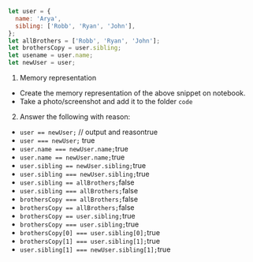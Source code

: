```js
let user = {
  name: 'Arya',
  sibling: ['Robb', 'Ryan', 'John'],
};
let allBrothers = ['Robb', 'Ryan', 'John'];
let brothersCopy = user.sibling;
let usename = user.name;
let newUser = user;
```

1. Memory representation

- Create the memory representation of the above snippet on notebook.
- Take a photo/screenshot and add it to the folder `code`

<!-- To add this image here use ![name](./hello.jpg) -->

2. Answer the following with reason:

- `user == newUser;` // output and reasontrue
- `user === newUser;` true
- `user.name === newUser.name;`true
- `user.name == newUser.name;`true
- `user.sibling == newUser.sibling;`true
- `user.sibling === newUser.sibling;`true
- `user.sibling == allBrothers;`false
- `user.sibling === allBrothers;`false
- `brothersCopy === allBrothers;`false
- `brothersCopy == allBrothers;`false
- `brothersCopy == user.sibling;`true
- `brothersCopy === user.sibling;`true
- `brothersCopy[0] === user.sibling[0];`true
- `brothersCopy[1] === user.sibling[1];`true
- `user.sibling[1] === newUser.sibling[1];`true
